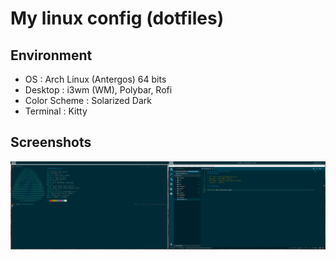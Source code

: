 # My linux config (dotfiles)
## Environment

- OS : Arch Linux (Antergos) 64 bits
- Desktop : i3wm (WM), Polybar, Rofi
- Color Scheme : Solarized Dark
- Terminal : Kitty

## Screenshots

![Terminal](./screenshot.png)
